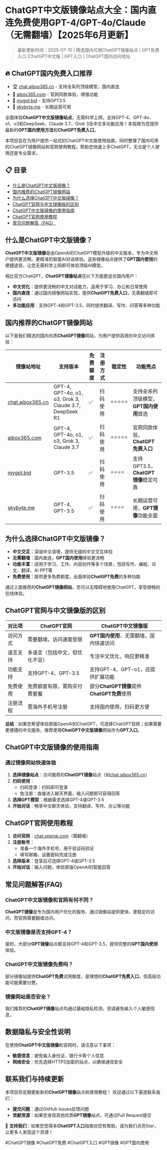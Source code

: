 # ChatGPT中文版镜像站点大全：国内直连免费使用GPT-4/GPT-4o/Claude（无需翻墙）【2025年6月更新】

> 最新更新时间：2025-07-15 | 精选国内可用ChatGPT镜像站点 | GPT免费入口 |ChatGPT中文版 | GPT入口 | ChatGPT国内访问地址

## 🔥 ChatGPT国内免费入口推荐

- 🏆 [chat.aibox365.cn](https://chat.aibox365.cn) - 支持全系列顶级模型，国内直连
- 🥇 [aibox365.com](https://aibox365.com) - 官网同款体验，增强功能
- 🥈 [mygpt.bid](https://uuu.mygpt.bid) - 支持GPT3.5
- 🥉 [skybyte.me](https://cgs.skybyte.me) - 长期运营可用

全面体验**ChatGPT中文版镜像站点**，无需科学上网，支持GPT-4、GPT-4o、o1、o3和DeepSeek、Claude 3.7、Grok 3及中文多功能应用！本指南为您提供最新的**GPT国内使用方法**和**ChatGPT免费入口**。

本项目旨在为用户提供一站式的ChatGPT中文版使用指南，同时整理了国内可用的ChatGPT镜像网站和官网使用教程，帮助您快速上手ChatGPT，无论是个人使用还是专业需求。

## 📋 目录

- [什么是ChatGPT中文版镜像？](#什么是chatgpt中文版镜像)
- [国内推荐的ChatGPT镜像网站](#国内推荐的chatgpt镜像网站)
- [为什么选择ChatGPT中文版镜像？](#为什么选择chatgpt中文版镜像)
- [ChatGPT官网与中文镜像版的区别](#chatgpt官网与中文镜像版的区别)
- [ChatGPT中文版镜像的使用指南](#chatgpt中文版镜像的使用指南)
- [ChatGPT官网使用教程](#chatgpt官网使用教程)
- [常见问题解答（FAQ）](#常见问题解答faq)

## 什么是ChatGPT中文版镜像？

**ChatGPT中文版镜像**是由OpenAI的ChatGPT模型升级的中文版本，专为中文用户提供更流畅、更精准的智能AI对话体验。这些镜像站点提供了**GPT国内使用**的便捷途径，让您无需科学上网即可体验顶级AI模型。

相比官方ChatGPT，**ChatGPT镜像站点**在以下方面更适合国内用户：

- **中文优化**：提供更流畅的中文对话能力，适用于学习、办公和日常使用
- **国内直连**：通过国内镜像网站实现，提供**ChatGPT免费入口**，无需翻墙即可访问
- **多功能应用**：支持GPT-4和GPT-3.5，同时提供翻译、写作、问答等多种功能

## 国内推荐的ChatGPT镜像网站

以下是我们精选的国内优质**ChatGPT镜像**网站，为用户提供高效的中文访问体验：

| 镜像站地址 | 支持版本 | 免费额度 | 注册方式 | 稳定性 | 功能亮点 |
|------------|----------|----------|----------|--------|----------|
| [chat.aibox365.cn](https://chat.aibox365.cn) | GPT-4, GPT-4o, o1, o3, Grok 3, Claude 3.7, DeepSeek R1 | ✅ | 扫码使用 | ⭐⭐⭐⭐⭐ | 支持全系列顶级模型，**GPT国内使用**首选 |
| [aibox365.com](https://aibox365.com) | GPT-4, GPT-4o, o1, o3, Grok 3, Claude 3.7 | ✅ | 扫码使用 | ⭐⭐⭐⭐⭐ | 官网同款体验，**ChatGPT免费入口** |
| [mygpt.bid](https://uuu.mygpt.bid) | GPT-3.5 | ✅ | 扫码使用 | ⭐⭐⭐⭐ | 支持GPT3.5，**ChatGPT镜像**稳定可靠 |
| [skybyte.me](https://cgs.skybyte.me) | GPT-4, GPT-3.5 | ✅ | 扫码使用 | ⭐⭐⭐⭐ | 长期运营可用，**GPT镜像**功能全面 |

## 为什么选择ChatGPT中文版镜像？

- **中文交互**：深谙中文语境，提供无缝的中文交互体验
- **无需翻墙**：国内直连，**GPT国内使用**体验更流畅
- **功能丰富**：适用于学习、工作、内容创作等多个场景，包括写作、编程、论文、翻译、AI PPT等
- **免费使用**：提供更多免费额度，全面体验**ChatGPT免费**的多种功能

通过上面推荐的**ChatGPT镜像网站**，您可以无障碍地使用ChatGPT，享受顺畅的在线体验。

## ChatGPT官网与中文镜像版的区别

| 对比项 | ChatGPT官网 | ChatGPT中文镜像版 |
|--------|--------------|----------------------------|
| 访问方式 | 需要翻墙，访问速度受限 | **GPT国内使用**，无需翻墙，国内快速访问 |
| 语言支持 | 多语言（包括中文，但优化不足） | 专注中文优化，响应更精准 |
| 功能支持 | 支持GPT-4、GPT-3.5 | 支持GPT-4、GPT-o1，还提供扩展功能 |
| 免费使用 | 免费额度有限，需购买付费套餐 | 部分**ChatGPT镜像**提供**ChatGPT免费**使用 |
| 注册流程 | 需海外手机号注册 | 支持国内使用，扫码更方便 |

**总结**：如果您希望体验原版OpenAI的ChatGPT，可选择ChatGPT官网；如果需要更便捷的中文服务，推荐使用**ChatGPT中文版镜像**网站作为**GPT入口**。

## ChatGPT中文版镜像的使用指南

### 通过镜像网站快速体验

1. **选择镜像站点**：访问推荐的**ChatGPT镜像**站点（如[chat.aibox365.cn](https://chat.aibox365.cn)）
2. **扫码使用**：
   - 扫码登录：扫码即可登录
   - 免注册：直接进入聊天界面，输入问题即可获得回答
3. **选择GPT模型**：根据需求选择GPT-4或GPT-3.5
4. **开始对话**：畅享中文聊天体验，支持翻译、写作、办公等功能

## ChatGPT官网使用教程

1. **访问官网**：[chat.openai.com](https://chat.openai.com)（需翻墙）
2. **注册账号**：
   - 准备一个海外手机号，用于验证码验证
   - 填写邮箱，设置密码完成注册
3. **选择版本**：登录后可选择GPT-4或GPT-3.5
4. **开始对话**：输入问题，体验原版OpenAI的智能回答

## 常见问题解答(FAQ)

### ChatGPT中文版镜像和官网有何不同？
**ChatGPT镜像**是专为国内用户优化的服务，通过镜像站提供更快、更稳定的访问，而官网需要翻墙访问。

### 中文版镜像是否支持GPT-4？
是的，大部分**GPT镜像**站点都支持GPT-4和GPT-3.5，提供完整的**GPT国内使用**体验。

### ChatGPT中文版镜像免费吗？
部分镜像站提供**ChatGPT免费**试用额度，是理想的**ChatGPT免费入口**，但高级功能可能需要付费。

### 镜像网站是否安全？
我们推荐的**ChatGPT镜像**站点均通过基础隐私检测，但请避免输入个人敏感信息。

## 数据隐私与安全性说明

在使用**ChatGPT中文版镜像**和官网时，请注意以下事项：

- **敏感信息**：避免输入身份证、银行卡等个人信息
- **网络安全**：优先选择HTTPS加密的站点，以确保通信安全

## 联系我们与持续更新

本项目将定期更新新的**ChatGPT镜像**站点和使用教程！
欢迎通过以下渠道联系我们：

- **提交问题**：通过GitHub Issues反馈问题
- **贡献资源**：如果您发现其他优质**GPT镜像**站点，可通过Pull Request提交

🌟 **支持我们**：如果您觉得本**ChatGPT入口**指南对您有帮助，请为我们点亮Star，让更多人发现这个资源！

#ChatGPT镜像 #ChatGPT免费 #ChatGPT入口 #GPT镜像 #GPT国内使用
